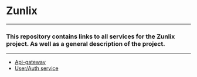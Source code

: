 # Zunlix

***
### This repository contains links to all services for the Zunlix project. As well as a general description of the project.
***

* [Api-gateway](https://github.com/daniil49926/Zunlix_api_gateway)
* [User/Auth service](https://github.com/daniil49926/Zunlix_user_service)